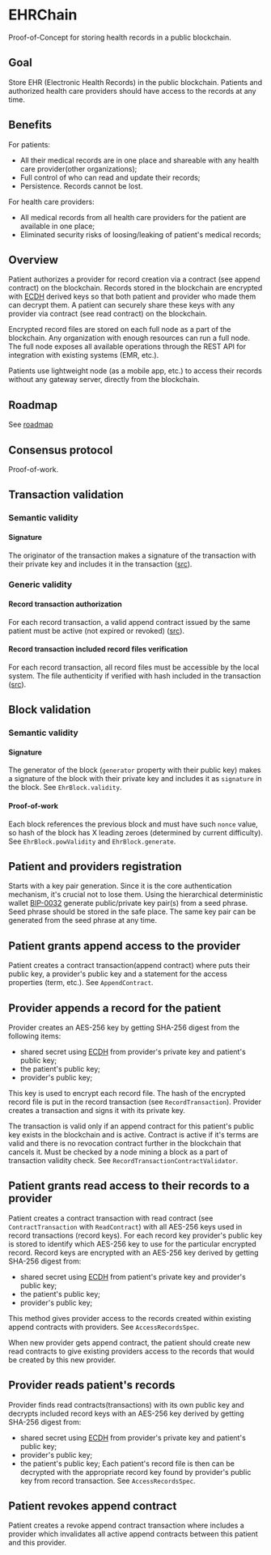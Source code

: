 # EHRChain
Proof-of-Concept for storing health records in a public blockchain.

## Goal
Store EHR (Electronic Health Records) in the public blockchain. Patients and authorized health care providers should have access to the records at any time. 

## Benefits
For patients:
- All their medical records are in one place and shareable with any health care provider(other organizations);
- Full control of who can read and update their records;
- Persistence. Records cannot be lost.

For health care providers:
- All medical records from all health care providers for the patient are available in one place;
- Eliminated security risks of loosing/leaking of patient's medical records;

## Overview
Patient authorizes a provider for record creation via a contract (see append contract) on the blockchain. Records stored in the blockchain are encrypted with [ECDH](https://en.wikipedia.org/wiki/Elliptic-curve_Diffie–Hellman) derived keys so that both patient and provider who made them can decrypt them. A patient can securely share these keys with any provider via contract (see read contract) on the blockchain.

Encrypted record files are stored on each full node as a part of the blockchain. Any organization with enough resources can run a full node. The full node exposes all available operations through the REST API for integration with existing systems (EMR, etc.). 

Patients use lightweight node (as a mobile app, etc.) to access their records without any gateway server, directly from the blockchain. 

## Roadmap
See [roadmap](roadmap.md)

## Consensus protocol
Proof-of-work.

## Transaction validation
### Semantic validity 
#### Signature 
The originator of the transaction makes a signature of the transaction with their private key and includes it in the transaction ([src](src/main/scala/ehr/transaction/EhrTransaction.scala#L17)).
### Generic validity
#### Record transaction authorization
For each record transaction, a valid append contract issued by the same patient must be active (not expired or revoked) ([src](https://github.com/greenhat/ehrchain/blob/471b6756ea8f657461a1a44d6dcf9a45150fe710/src/main/scala/ehr/transaction/RecordTransactionContractValidator.scala#L7)).
#### Record transaction included record files verification
For each record transaction, all record files must be accessible by the local system. The file authenticity if verified with hash included in the transaction ([src](https://github.com/greenhat/ehrchain/blob/471b6756ea8f657461a1a44d6dcf9a45150fe710/src/main/scala/ehr/transaction/RecordTransactionFileValidator.scala#L8)).

## Block validation
### Semantic validity
#### Signature
The generator of the block (`generator` property with their public key) makes a signature of the block with their private key and includes it as `signature` in the block. See `EhrBlock.validity`.
#### Proof-of-work
Each block references the previous block and must have such `nonce` value, so hash of the block has X leading zeroes (determined by current difficulty). See `EhrBlock.powValidity` and `EhrBlock.generate`.

## Patient and providers registration
Starts with a key pair generation. Since it is the core authentication mechanism, it's crucial not to lose them. Using the hierarchical deterministic wallet [BIP-0032](https://github.com/bitcoin/bips/blob/master/bip-0032.mediawiki) generate public/private key pair(s) from a seed phrase. Seed phrase should be stored in the safe place. The same key pair can be generated from the seed phrase at any time.

## Patient grants append access to the provider
Patient creates a contract transaction(append contract) where puts their public key, a provider's public key and a statement for the access properties (term, etc.). See `AppendContract`.

## Provider appends a record for the patient
Provider creates an AES-256 key by getting SHA-256 digest from the following items:
 - shared secret using [ECDH](https://en.wikipedia.org/wiki/Elliptic-curve_Diffie–Hellman) from provider's private key and patient's public key;
 - the patient's public key;
 - provider's public key;
 
This key is used to encrypt each record file. The hash of the encrypted record file is put in the record transaction (see `RecordTransaction`).
Provider creates a transaction and signs it with its private key. 

The transaction is valid only if an append contract for this patient's public key exists in the blockchain and is active. Contract is active if it's terms are valid and there is no revocation contract further in the blockchain that cancels it. Must be checked by a node mining a block as a part of transaction validity check. See `RecordTransactionContractValidator`.

## Patient grants read access to their records to a provider
Patient creates a contract transaction with read contract (see `ContractTransaction` with `ReadContract`) with all AES-256 keys used in record transactions (record keys). For each record key provider's public key is stored to identify which AES-256 key to use for the particular encrypted record. Record keys are encrypted with an AES-256 key derived by getting SHA-256 digest from:
 - shared secret using [ECDH](https://en.wikipedia.org/wiki/Elliptic-curve_Diffie–Hellman) from patient's private key and provider's public key;
 - the patient's public key;
 - provider's public key;
 
This method gives provider access to the records created within existing append contracts with providers. See `AccessRecordsSpec`. 

When new provider gets append contract, the patient should create new read contracts to give existing providers access to the records that would be created by this new provider.

## Provider reads patient's records
Provider finds read contracts(transactions) with its own public key and decrypts included record keys with an AES-256 key derived by getting SHA-256 digest from:
 - shared secret using [ECDH](https://en.wikipedia.org/wiki/Elliptic-curve_Diffie–Hellman) from provider's private key and patient's public key;
 - provider's public key;
 - the patient's public key;
Each patient's record file is then can be decrypted with the appropriate record key found by provider's public key from record transaction. See `AccessRecordsSpec`.

## Patient revokes append contract
Patient creates a revoke append contract transaction where includes a provider which invalidates all active append contracts between this patient and this provider.
